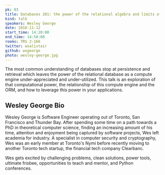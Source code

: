 ```yaml
---
pk: 83
title: Databases 201: the power of the relational algebra and limits of the ORM
kind: talk
speakers: Wesley George
date: 2016-11-12
start_time: 14:20:00
end_time: 14:50:00
rooms: TRS 2-166
twitter: wxalistair
github: wxgeorge
photo: wesley-george.jpg
---
```


The most common understanding of databases stop at persistence and retrieval which leaves the power of the relational database as a compute engine under-appreciated and under-utilized. This talk is an exploration of that computational power, the relationship of this compute engine and the ORM, and how to leverage this power in your applications.

## Wesley George Bio

Wesley George is Software Engineer operating out of Toronto, San Francisco and Thunder Bay. After spending some time on a path towards a PhD in theoretical computer science, finding an increasing amount of his time, attention and enjoyment being captured by software projects, Wes left academia for industry. A specialist in computer security and cryptography, Wes was an early member at Toronto's Nymi before recently moving to another Toronto tech startup, the financial tech company Clearbanc.

Wes gets excited by challenging problems, clean solutions, power tools, ultimate frisbee, opportunities to teach and mentor, and Python conferences.
